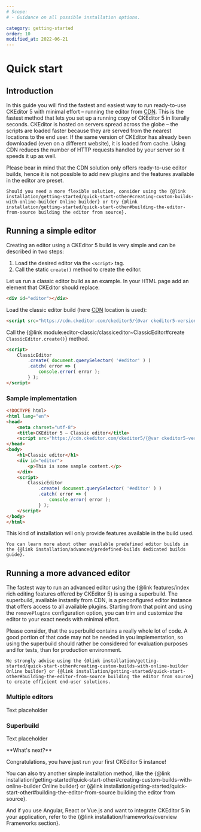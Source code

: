 ```yaml
---
# Scope:
# - Guidance on all possible installation options.

category: getting-started
order: 10
modified_at: 2022-06-21
---
```


# Quick start

## Introduction

In this guide you will find the fastest and easiest way to run ready-to-use CKEditor 5 with minimal effort &ndash; running the editor from [CDN](https://cdn.ckeditor.com/). This is the fastest method that lets you set up a running copy of CKEditor 5 in literally seconds. CKEditor is hosted on servers spread across the globe &ndash; the scripts are loaded faster because they are served from the nearest locations to the end user. If the same version of CKEditor has already been downloaded (even on a different website), it is loaded from cache. Using CDN reduces the number of HTTP requests handled by your server so it speeds it up as well.

<info-box>
	Please bear in mind that the CDN solution only offers ready-to-use editor builds, hence it is not possible to add new plugins and the features available in the editor are preset.

	Should you need a more flexible solution, consider using the {@link installation/getting-started/quick-start-other#creating-custom-builds-with-online-builder Online builder} or try {@link installation/getting-started/quick-start-other#building-the-editor-from-source building the editor from source}.
</info-box>

## Running a simple editor

Creating an editor using a CKEditor 5 build is very simple and can be described in two steps:

1. Load the desired editor via the `<script>` tag.
2. Call the static `create()` method to create the editor.

Let us run a classic editor build as an example. In your HTML page add an element that CKEditor should replace:

```html
<div id="editor"></div>
```

Load the classic editor build (here [CDN](https://cdn.ckeditor.com/) location is used):

```html
<script src="https://cdn.ckeditor.com/ckeditor5/{@var ckeditor5-version}/classic/ckeditor.js"></script>
```

Call the {@link module:editor-classic/classiceditor~ClassicEditor#create `ClassicEditor.create()`} method.

```html
<script>
	ClassicEditor
		.create( document.querySelector( '#editor' ) )
		.catch( error => {
			console.error( error );
		} );
</script>
```

### Sample implementation

```html
<!DOCTYPE html>
<html lang="en">
<head>
	<meta charset="utf-8">
	<title>CKEditor 5 – Classic editor</title>
	<script src="https://cdn.ckeditor.com/ckeditor5/{@var ckeditor5-version}/classic/ckeditor.js"></script>
</head>
<body>
	<h1>Classic editor</h1>
	<div id="editor">
		<p>This is some sample content.</p>
	</div>
	<script>
		ClassicEditor
			.create( document.querySelector( '#editor' ) )
			.catch( error => {
				console.error( error );
			} );
	</script>
</body>
</html>
```

<info-box>
	This kind of installation will only provide features available in the build used.

	You can learn more about other available predefined editor builds in the {@link installation/advanced/predefined-builds dedicated builds guide}.
</info-box>

## Running a more advanced editor

The fastest way to run an advanced editor using the {@link features/index rich editing features offered by CKEditor 5} is using a superbuild. The superbuild, available instantly from CDN, is a preconfigured editor instance that offers access to all available plugins. Starting from that point and using the `removePlugins` configuration option, you can trim and customize the editor to your exact needs with minimal effort.

<info-box>
	Please consider, that the superbuild contains a really whole lot of code. A good portion of that code may not be needed in you implementation, so using the superbuild should rather be considered for evaluation purposes and for tests, than for production environment.

	We strongly advise using the {@link installation/getting-started/quick-start-other#creating-custom-builds-with-online-builder Online builder} or {@link installation/getting-started/quick-start-other#building-the-editor-from-source building the editor from source} to create efficient end-user solutions.
</info-box>

### Multiple editors

Text placeholder
### Superbuild

Text placeholder

<info-box hint>
**What's next?**

Congratulations, you have just run your first CKEditor 5 instance!

You can also try another simple installation method, like the {@link installation/getting-started/quick-start-other#creating-custom-builds-with-online-builder Online builder} or {@link installation/getting-started/quick-start-other#building-the-editor-from-source building the editor from source}.

And if you use Angular, React or Vue.js and want to integrate CKEditor 5 in your application, refer to the {@link installation/frameworks/overview Frameworks section}.
</info-box>
